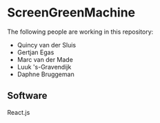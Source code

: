 # ScreenGreenMachine
The following people are working in this repository:
- Quincy van der Sluis
- Gertjan Egas
- Marc van der Made
- Luuk 's-Gravendijk
- Daphne Bruggeman

## Software
React.js
